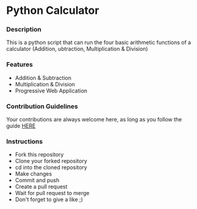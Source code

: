 # Python Calculator

### **Description**

This is a python script that can run the four basic arithmetic functions of a calculator (Addition, ubtraction, Multiplication & Division)

### **Features**

- Addition & Subtraction
- Multiplication & Division
- Progressive Web Application

### **Contribution Guidelines**

Your contributions are always welcome here, as long as you follow the guide [HERE]()

### **Instructions**

- Fork this repository
- Clone your forked repository
- cd into the cloned repository
- Make changes
- Commit and push
- Create a pull request
- Wait for pull request to merge
- Don't forget to give a like ;)
